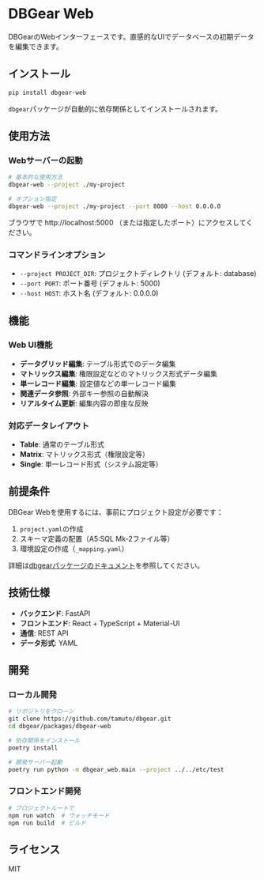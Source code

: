 # DBGear Web

DBGearのWebインターフェースです。直感的なUIでデータベースの初期データを編集できます。

## インストール

```bash
pip install dbgear-web
```

`dbgear`パッケージが自動的に依存関係としてインストールされます。

## 使用方法

### Webサーバーの起動

```bash
# 基本的な使用方法
dbgear-web --project ./my-project

# オプション指定
dbgear-web --project ./my-project --port 8080 --host 0.0.0.0
```

ブラウザで http://localhost:5000 （または指定したポート）にアクセスしてください。

### コマンドラインオプション

- `--project PROJECT_DIR`: プロジェクトディレクトリ (デフォルト: database)
- `--port PORT`: ポート番号 (デフォルト: 5000)
- `--host HOST`: ホスト名 (デフォルト: 0.0.0.0)

## 機能

### Web UI機能
- **データグリッド編集**: テーブル形式でのデータ編集
- **マトリックス編集**: 権限設定などのマトリックス形式データ編集
- **単一レコード編集**: 設定値などの単一レコード編集
- **関連データ参照**: 外部キー参照の自動解決
- **リアルタイム更新**: 編集内容の即座な反映

### 対応データレイアウト
- **Table**: 通常のテーブル形式
- **Matrix**: マトリックス形式（権限設定等）
- **Single**: 単一レコード形式（システム設定等）

## 前提条件

DBGear Webを使用するには、事前にプロジェクト設定が必要です：

1. `project.yaml`の作成
2. スキーマ定義の配置（A5:SQL Mk-2ファイル等）
3. 環境設定の作成（`_mapping.yaml`）

詳細は[dbgearパッケージのドキュメント](https://pypi.org/project/dbgear/)を参照してください。

## 技術仕様

- **バックエンド**: FastAPI
- **フロントエンド**: React + TypeScript + Material-UI
- **通信**: REST API
- **データ形式**: YAML

## 開発

### ローカル開発
```bash
# リポジトリをクローン
git clone https://github.com/tamuto/dbgear.git
cd dbgear/packages/dbgear-web

# 依存関係をインストール
poetry install

# 開発サーバー起動
poetry run python -m dbgear_web.main --project ../../etc/test
```

### フロントエンド開発
```bash
# プロジェクトルートで
npm run watch  # ウォッチモード
npm run build  # ビルド
```

## ライセンス

MIT